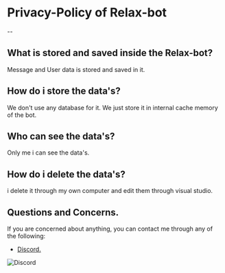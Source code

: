 # Privacy-Policy of Relax-bot 

--

## What is stored and saved inside the Relax-bot?

Message and User data is stored and saved in it.

## How do i store the data's?

We don't use any database for it. We just store it in internal cache memory of the bot.

## Who can see the data's?

Only me i can see the data's.

## How do i delete the data's?

i delete it through my own computer and edit them through visual studio.

## **Questions and Concerns.**

If you are concerned about anything, you can contact me through any of the following:
- [Discord.](https://discord.com/users/724723678998167632)

 ![Discord](https://discord.c99.nl/widget/theme-3/724723678998167632.png)
